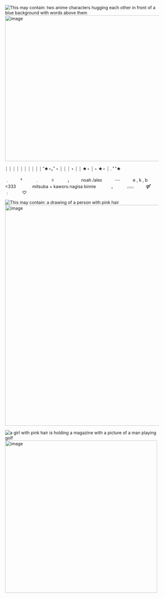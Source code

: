 <img src="https://i.pinimg.com/736x/c9/65/39/c965396d2c45b5c5fdb95f041160636d.jpg" alt="This may contain: two anime characters hugging each other in front of a blue background with words above them"/><img width="1095" height="477" alt="image" src="https://github.com/user-attachments/assets/83324f41-7538-4eb4-b8da-fdb921c92dfc" />

┊         ┊       ┊   ┊    ┊        ┊
┊         ┊       ┊   ┊   ˚★⋆｡˚  ⋆
┊         ┊       ┊   ⋆
┊         ┊       ★⋆
┊ ◦
★⋆      ┊ .  ˚
           ˚★

﹒　    　 †　　　    𓈒　   　　୧　    　　₎
 　 　 noah /alex   ┈┈   e , k , b <333
　   　       　mitsuba + kaworu nagisa kinnie 　　　
₊　 　　⌓⌓ 　   　  ⚤⠀　  　﹕　　 ♡

<img src="https://i.pinimg.com/736x/82/a9/53/82a953c0ee507613e3f69f9c2771cf11.jpg" alt="This may contain: a drawing of a person with pink hair"/><img width="1024" height="722" alt="image" src="https://github.com/user-attachments/assets/10e0a4de-8a64-4d70-b787-5b34d35d8bdf" />

<img src="https://media1.tenor.com/m/KSy1szZ_kXkAAAAC/mitsuba-mitsuba-sousuke.gif" alt="a girl with pink hair is holding a magazine with a picture of a man playing golf"/><img width="498" height="498" alt="image" src="https://github.com/user-attachments/assets/df9a430d-2306-46c3-9144-6ce6256360be" />


